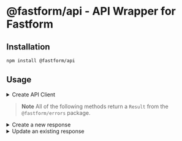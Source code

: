 # @fastform/api - API Wrapper for Fastform

## Installation

```bash
npm install @fastform/api
```

## Usage

<details>
<summary>Create API Client</summary>

```ts
import { FormbricksAPI, EnvironmentId } from "@fastform/api";

const api = new FormbricksAPI({
  apiHost: "http://localhost:3000",
  environmentId: "clgwh8maj0005n2f66pwzev3r" as EnvironmentId,
});
```

</details>

> **Note**
> All of the following methods return a `Result` from the `@fastform/errors` package.

<details>
<summary>Create a new response</summary>

```ts
const response = await api.createResponse({
  surveyId: "......" as SurveyId,
  personId: "......" as PersonId,
  data: {
    questionId: "response",
  },
});
```

</details>

<details>
<summary>Update an existing response</summary>

```ts
const response = await api.updateResponse({
  responseId: "......" as ResponseId, // If you pass response.value.id from createResponse, you dont need 'as ResponseId'
  data: {
    questionId: "response",
  },
});
```

</details>
